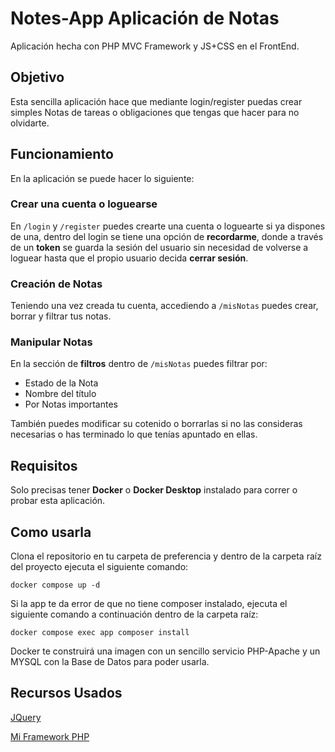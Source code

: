 # Notes-App Aplicación de Notas
Aplicación hecha con PHP MVC Framework y JS+CSS en el FrontEnd.

## Objetivo
Esta sencilla aplicación hace que mediante login/register puedas crear simples Notas de tareas o obligaciones que tengas que hacer para no olvidarte.

## Funcionamiento
En la aplicación se puede hacer lo siguiente:

### Crear una cuenta o loguearse
En `/login` y `/register` puedes crearte una cuenta o loguearte si ya dispones de una, dentro del login se tiene una opción de **recordarme**, donde a través de un **token** se guarda
la sesión del usuario sin necesidad de volverse a loguear hasta que el propio usuario decida **cerrar sesión**.

### Creación de Notas
Teniendo una vez creada tu cuenta, accediendo a `/misNotas` puedes crear, borrar y filtrar tus notas.

### Manipular Notas
En la sección de **filtros** dentro de `/misNotas` puedes filtrar por:
<ul>
 <li>Estado de la Nota</li>
 <li>Nombre del título</li>
 <li>Por Notas importantes</li>
</ul>
También puedes modificar su cotenido o borrarlas si no las consideras necesarias o has terminado lo que tenías apuntado en ellas.

## Requisitos
Solo precisas tener **Docker** o **Docker Desktop** instalado para correr o probar esta aplicación.

## Como usarla
Clona el repositorio en tu carpeta de preferencia y dentro de la carpeta raíz del proyecto ejecuta el siguiente comando:
```
docker compose up -d
```
Si la app te da error de que no tiene composer instalado, ejecuta el siguiente comando a continuación dentro de la carpeta raíz:
```
docker compose exec app composer install
```

Docker te construirá una imagen con un sencillo servicio PHP-Apache y un MYSQL con la Base de Datos para poder usarla.

## Recursos Usados
 [JQuery](https://releases.jquery.com/)

 [Mi Framework PHP](https://github.com/JuanIgnaso/php-mvc-framework)


